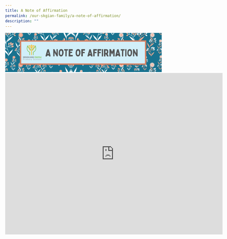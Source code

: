 ```yaml
---
title: A Note of Affirmation
permalink: /our-skgian-family/a-note-of-affirmation/
description: ""
---
```


<img src="/images/affirm.png">
<div><iframe src="https://docs.google.com/forms/d/e/1FAIpQLSdqwnR_wHFJ21qkyrdOs-dZ7C98Vb8gL4vK9j2N5X8BZz7SLA/viewform?embedded=true" width="700" height="520" frameborder="0" marginwidth="0" marginheight="0" data-mce-fragment="1"></iframe></div>